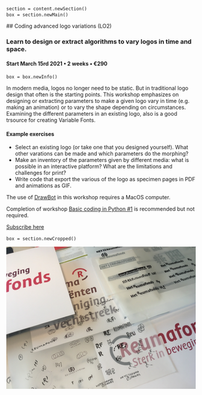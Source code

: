 

<!-- LO2 -->



~~~
section = content.newSection()
box = section.newMain()
~~~
<a name="LO2"/>
## Coding advanced logo variations <span class="wcode">(LO2)</span>

### Learn to design or extract algorithms to vary logos in time and space. 

#### Start March 15<span class="sup">rd</span> 2021 • 2 weeks • €290

~~~
box = box.newInfo()
~~~

In modern media, logos no longer need to be static. But in traditional logo design that often is the starting points. This workshop emphasizes on designing or extracting parameters to make a given logo vary in time (e.g. making an animation) or to vary the shape depending on circumstances. Examining the different parameters in an existing logo, also is a good trsource for creating Variable Fonts.

#### Example exercises

* Select an existing logo (or take one that you designed yourself). What other varations can be made and which parameters do the morphing?
* Make an inventory of the parameters given by different media: what is possible in an interactive platform? What are the limitations and challenges for print? 
* Write code that export the various of the logo as specimen pages in PDF and animations as GIF.

The use of <a href="http://drawbot.com" target="external">DrawBot</a> in this workshop requires a MacOS computer.

Completion of workshop [Basic coding in Python #1](#TY1) is recommended but not required.

<a href="https://docs.google.com/forms/d/1vLKGROUx03Sm3QGWEwuP1f7Uo1v4qQCmG1FlaxOT88A" target="external">Subscribe here</a>

~~~
box = section.newCropped()
~~~

![cover y=top x=center](images/IMG_5776.jpg)

